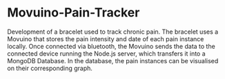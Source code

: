 # Movuino-Pain-Tracker
Development of a bracelet used to track chronic pain. The bracelet uses a Movuino that stores the pain intensity and date of each pain instance locally. Once connected via bluetooth, the Movuino sends the data to the connected device running the Node.js server, which transfers it into a MongoDB Database. In the database, the pain instances can be visualised on their corresponding graph.
